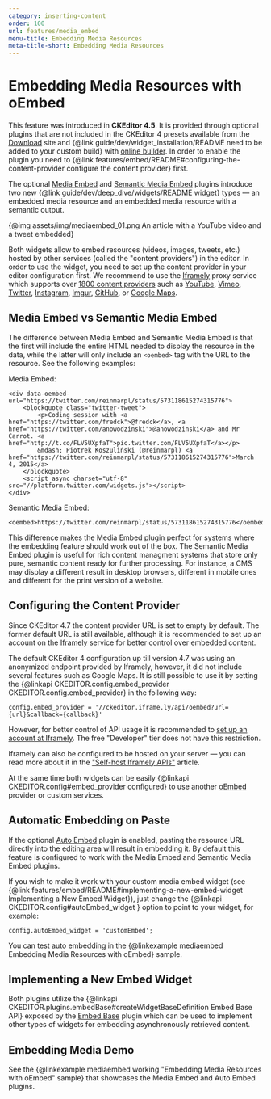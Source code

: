 ```yaml
---
category: inserting-content
order: 100
url: features/media_embed
menu-title: Embedding Media Resources
meta-title-short: Embedding Media Resources
---
```

<!--
Copyright (c) 2003-2022, CKSource Holding sp. z o.o. All rights reserved.
For licensing, see LICENSE.md.
-->

# Embedding Media Resources with oEmbed

<info-box info="">
 This feature was introduced in <strong>CKEditor 4.5</strong>. It is provided through optional plugins that are not included in the CKEditor 4 presets available from the <a href="https://ckeditor.com/ckeditor-4/download/">Download</a> site and {@link guide/dev/widget_installation/README need to be added to your custom build} with <a href="https://ckeditor.com/cke4/builder">online builder</a>. In order to enable the plugin you need to {@link features/embed/README#configuring-the-content-provider configure the content provider} first.
</info-box>

The optional [Media Embed](https://ckeditor.com/cke4/addon/embed) and [Semantic Media Embed](https://ckeditor.com/cke4/addon/embedsemantic) plugins introduce two new {@link guide/dev/deep_dive/widgets/README widget} types &mdash; an embedded media resource and an embedded media resource with a semantic output.

{@img assets/img/mediaembed_01.png An article with a YouTube video and a tweet embedded}

Both widgets allow to embed resources (videos, images, tweets, etc.) hosted by other services (called the "content providers") in the editor. In order to use the widget, you need to set up the content provider in your editor configuration first. We recommend to use the [Iframely](https://iframely.com/) proxy service which supports over [1800 content providers](https://iframely.com/domains) such as [YouTube](http://youtube.com), [Vimeo](http://vimeo.com), [Twitter](http://twitter.com), [Instagram](http://instagtram.com), [Imgur](http://imgur.com), [GitHub](http://github.com), or [Google Maps](https://maps.google.com).

## Media Embed vs Semantic Media Embed

The difference between Media Embed and Semantic Media Embed is that the first will include the entire HTML needed to display the resource in the data, while the latter will only include an `<oembed>` tag with the URL to the resource. See the following examples:

Media Embed:

	<div data-oembed-url="https://twitter.com/reinmarpl/status/573118615274315776">
		<blockquote class="twitter-tweet">
			<p>Coding session with <a href="https://twitter.com/fredck">@fredck</a>, <a href="https://twitter.com/anowodzinski">@anowodzinski</a> and Mr Carrot. <a href="http://t.co/FLV5UXpfaT">pic.twitter.com/FLV5UXpfaT</a></p>
			&mdash; Piotrek Koszuliński (@reinmarpl) <a href="https://twitter.com/reinmarpl/status/573118615274315776">March 4, 2015</a>
		</blockquote>
		<script async charset="utf-8" src="//platform.twitter.com/widgets.js"></script>
	</div>

Semantic Media Embed:

	<oembed>https://twitter.com/reinmarpl/status/573118615274315776</oembed>

This difference makes the Media Embed plugin perfect for systems where the embedding feature should work out of the box. The Semantic Media Embed plugin is useful for rich content managment systems that store only pure, semantic content ready for further processing. For instance, a CMS may display a different result in desktop browsers, different in mobile ones and different for the print version of a website.

## Configuring the Content Provider

<info-box hint="">
  Since CKEditor 4.7 the content provider URL is set to empty by default. The former default URL is still available, although it is recommended to set up an account on the <a href="https://iframely.com/">Iframely</a> service for better control over embedded content.
</info-box>

The default CKEditor 4 configuration up till version 4.7 was using an anonymized endpoint provided by Iframely, however, it did not include several features such as Google Maps. It is still possible to use it by setting the {@linkapi CKEDITOR.config.embed_provider CKEDITOR.config.embed_provider} in the following way:

	config.embed_provider = '//ckeditor.iframe.ly/api/oembed?url={url}&callback={callback}'

However, for better control of API usage it is recommended to [set up an account at Iframely](https://iframely.com/plans). The free "Developer" tier does not have this restriction.

Iframely can also be configured to be hosted on your server &mdash; you can read more about it in the ["Self-host Iframely APIs"](https://iframely.com/docs/host) article.

At the same time both widgets can be easily {@linkapi CKEDITOR.config#embed_provider configured} to use another [oEmbed](http://www.oembed.com/) provider or custom services.

## Automatic Embedding on Paste

If the optional [Auto Embed](https://ckeditor.com/cke4/addon/autoembed) plugin is enabled, pasting the resource URL directly into the editing area will result in embedding it. By default this feature is configured to work with the Media Embed and Semantic Media Embed plugins.

If you wish to make it work with your custom media embed widget (see {@link features/embed/README#implementing-a-new-embed-widget Implementing a New Embed Widget}), just change the {@linkapi CKEDITOR.config#autoEmbed_widget } option to point to your widget, for example:

	config.autoEmbed_widget = 'customEmbed';

You can test auto embedding in the {@linkexample mediaembed Embedding Media Resources with oEmbed} sample.

## Implementing a New Embed Widget

Both plugins utilize the {@linkapi CKEDITOR.plugins.embedBase#createWidgetBaseDefinition Embed Base API} exposed by the [Embed Base](https://ckeditor.com/cke4/addon/embedbase) plugin which can be used to implement other types of widgets for embedding asynchronously retrieved content.

## Embedding Media Demo

See the {@linkexample mediaembed working "Embedding Media Resources with oEmbed" sample} that showcases the Media Embed and Auto Embed plugins.
